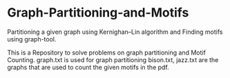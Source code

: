 # Graph-Partitioning-and-Motifs
Partitioning a given graph using Kernighan–Lin algorithm and Finding motifs using graph-tool.

This is a Repository to solve problems on graph partitioning and Motif Counting. 
graph.txt is used for graph partitioning
bison.txt, jazz.txt are the graphs that are used to count the given motifs in the pdf.

